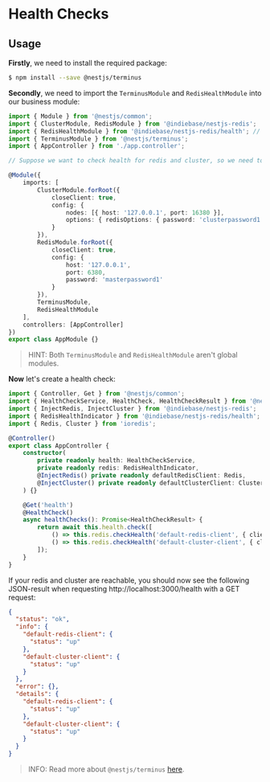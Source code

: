 # Health Checks

## Usage

**Firstly**, we need to install the required package:

```sh
$ npm install --save @nestjs/terminus
```

**Secondly**, we need to import the `TerminusModule` and `RedisHealthModule` into our business module:

```TypeScript
import { Module } from '@nestjs/common';
import { ClusterModule, RedisModule } from '@indiebase/nestjs-redis';
import { RedisHealthModule } from '@indiebase/nestjs-redis/health'; // note the import path
import { TerminusModule } from '@nestjs/terminus';
import { AppController } from './app.controller';

// Suppose we want to check health for redis and cluster, so we need to import the `ClusterModule` and `RedisModule`.

@Module({
    imports: [
        ClusterModule.forRoot({
            closeClient: true,
            config: {
                nodes: [{ host: '127.0.0.1', port: 16380 }],
                options: { redisOptions: { password: 'clusterpassword1' } }
            }
        }),
        RedisModule.forRoot({
            closeClient: true,
            config: {
                host: '127.0.0.1',
                port: 6380,
                password: 'masterpassword1'
            }
        }),
        TerminusModule,
        RedisHealthModule
    ],
    controllers: [AppController]
})
export class AppModule {}
```

> HINT: Both `TerminusModule` and `RedisHealthModule` aren't global modules.

**Now** let's create a health check:

```TypeScript
import { Controller, Get } from '@nestjs/common';
import { HealthCheckService, HealthCheck, HealthCheckResult } from '@nestjs/terminus';
import { InjectRedis, InjectCluster } from '@indiebase/nestjs-redis';
import { RedisHealthIndicator } from '@indiebase/nestjs-redis/health'; // note the import path
import { Redis, Cluster } from 'ioredis';

@Controller()
export class AppController {
    constructor(
        private readonly health: HealthCheckService,
        private readonly redis: RedisHealthIndicator,
        @InjectRedis() private readonly defaultRedisClient: Redis,
        @InjectCluster() private readonly defaultClusterClient: Cluster
    ) {}

    @Get('health')
    @HealthCheck()
    async healthChecks(): Promise<HealthCheckResult> {
        return await this.health.check([
            () => this.redis.checkHealth('default-redis-client', { client: this.defaultRedisClient }),
            () => this.redis.checkHealth('default-cluster-client', { client: this.defaultClusterClient })
        ]);
    }
}

```

If your redis and cluster are reachable, you should now see the following JSON-result when requesting http://localhost:3000/health with a GET request:

```json
{
  "status": "ok",
  "info": {
    "default-redis-client": {
      "status": "up"
    },
    "default-cluster-client": {
      "status": "up"
    }
  },
  "error": {},
  "details": {
    "default-redis-client": {
      "status": "up"
    },
    "default-cluster-client": {
      "status": "up"
    }
  }
}
```

> INFO: Read more about `@nestjs/terminus` [here](https://docs.nestjs.com/recipes/terminus).
